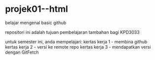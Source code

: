 # projek01--html
belajar mengenal basic github

repositori ini adalah tujuan pembelajaran tambahan bagi KPD3033

untuk semester ini, anda mempelajari:
kertas kerja 1 - membina github
kertas kerja 2 - versi ke remote repo
kertas kerja 3 - mendapatkan versi dengan GitFetch

